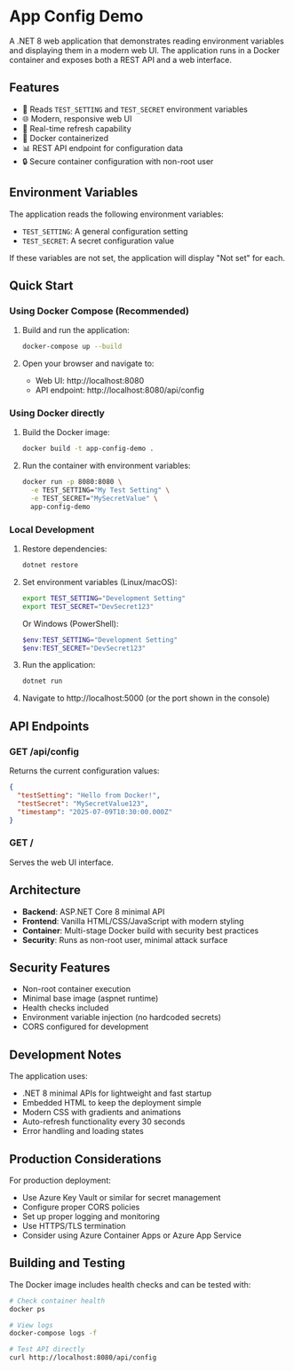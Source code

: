 # App Config Demo

A .NET 8 web application that demonstrates reading environment variables and displaying them in a modern web UI. The application runs in a Docker container and exposes both a REST API and a web interface.

## Features

- 🔧 Reads `TEST_SETTING` and `TEST_SECRET` environment variables
- 🌐 Modern, responsive web UI
- 🔄 Real-time refresh capability
- 🐳 Docker containerized
- 📊 REST API endpoint for configuration data
- 🔒 Secure container configuration with non-root user

## Environment Variables

The application reads the following environment variables:

- `TEST_SETTING`: A general configuration setting
- `TEST_SECRET`: A secret configuration value

If these variables are not set, the application will display "Not set" for each.

## Quick Start

### Using Docker Compose (Recommended)

1. Build and run the application:
   ```bash
   docker-compose up --build
   ```

2. Open your browser and navigate to:
   - Web UI: http://localhost:8080
   - API endpoint: http://localhost:8080/api/config

### Using Docker directly

1. Build the Docker image:
   ```bash
   docker build -t app-config-demo .
   ```

2. Run the container with environment variables:
   ```bash
   docker run -p 8080:8080 \
     -e TEST_SETTING="My Test Setting" \
     -e TEST_SECRET="MySecretValue" \
     app-config-demo
   ```

### Local Development

1. Restore dependencies:
   ```bash
   dotnet restore
   ```

2. Set environment variables (Linux/macOS):
   ```bash
   export TEST_SETTING="Development Setting"
   export TEST_SECRET="DevSecret123"
   ```

   Or Windows (PowerShell):
   ```powershell
   $env:TEST_SETTING="Development Setting"
   $env:TEST_SECRET="DevSecret123"
   ```

3. Run the application:
   ```bash
   dotnet run
   ```

4. Navigate to http://localhost:5000 (or the port shown in the console)

## API Endpoints

### GET /api/config

Returns the current configuration values:

```json
{
  "testSetting": "Hello from Docker!",
  "testSecret": "MySecretValue123",
  "timestamp": "2025-07-09T10:30:00.000Z"
}
```

### GET /

Serves the web UI interface.

## Architecture

- **Backend**: ASP.NET Core 8 minimal API
- **Frontend**: Vanilla HTML/CSS/JavaScript with modern styling
- **Container**: Multi-stage Docker build with security best practices
- **Security**: Runs as non-root user, minimal attack surface

## Security Features

- Non-root container execution
- Minimal base image (aspnet runtime)
- Health checks included
- Environment variable injection (no hardcoded secrets)
- CORS configured for development

## Development Notes

The application uses:
- .NET 8 minimal APIs for lightweight and fast startup
- Embedded HTML to keep the deployment simple
- Modern CSS with gradients and animations
- Auto-refresh functionality every 30 seconds
- Error handling and loading states

## Production Considerations

For production deployment:
- Use Azure Key Vault or similar for secret management
- Configure proper CORS policies
- Set up proper logging and monitoring
- Use HTTPS/TLS termination
- Consider using Azure Container Apps or Azure App Service

## Building and Testing

The Docker image includes health checks and can be tested with:

```bash
# Check container health
docker ps

# View logs
docker-compose logs -f

# Test API directly
curl http://localhost:8080/api/config
```
